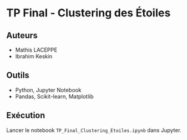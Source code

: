# TP Final - Clustering des Étoiles

## Auteurs
- Mathis LACEPPE
- Ibrahim Keskin

## Outils
- Python, Jupyter Notebook
- Pandas, Scikit-learn, Matplotlib

## Exécution
Lancer le notebook `TP_Final_Clustering_Étoiles.ipynb` dans Jupyter.
